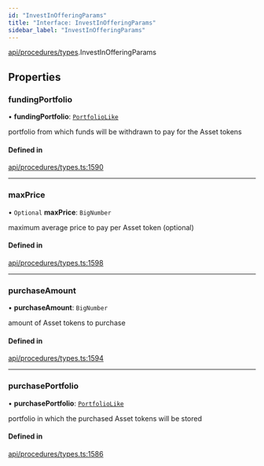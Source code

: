 ```yaml
---
id: "InvestInOfferingParams"
title: "Interface: InvestInOfferingParams"
sidebar_label: "InvestInOfferingParams"
---
```


[api/procedures/types](../../../../../modules/API/Procedures/Types/Types.md).InvestInOfferingParams

## Properties

### fundingPortfolio

• **fundingPortfolio**: [`PortfolioLike`](../../../../../modules/API/Entities/Types/Types.md#portfoliolike)

portfolio from which funds will be withdrawn to pay for the Asset tokens

#### Defined in

[api/procedures/types.ts:1590](https://github.com/PolymeshAssociation/polymesh-sdk/blob/f8a937f04/src/api/procedures/types.ts#L1590)

___

### maxPrice

• `Optional` **maxPrice**: `BigNumber`

maximum average price to pay per Asset token (optional)

#### Defined in

[api/procedures/types.ts:1598](https://github.com/PolymeshAssociation/polymesh-sdk/blob/f8a937f04/src/api/procedures/types.ts#L1598)

___

### purchaseAmount

• **purchaseAmount**: `BigNumber`

amount of Asset tokens to purchase

#### Defined in

[api/procedures/types.ts:1594](https://github.com/PolymeshAssociation/polymesh-sdk/blob/f8a937f04/src/api/procedures/types.ts#L1594)

___

### purchasePortfolio

• **purchasePortfolio**: [`PortfolioLike`](../../../../../modules/API/Entities/Types/Types.md#portfoliolike)

portfolio in which the purchased Asset tokens will be stored

#### Defined in

[api/procedures/types.ts:1586](https://github.com/PolymeshAssociation/polymesh-sdk/blob/f8a937f04/src/api/procedures/types.ts#L1586)
